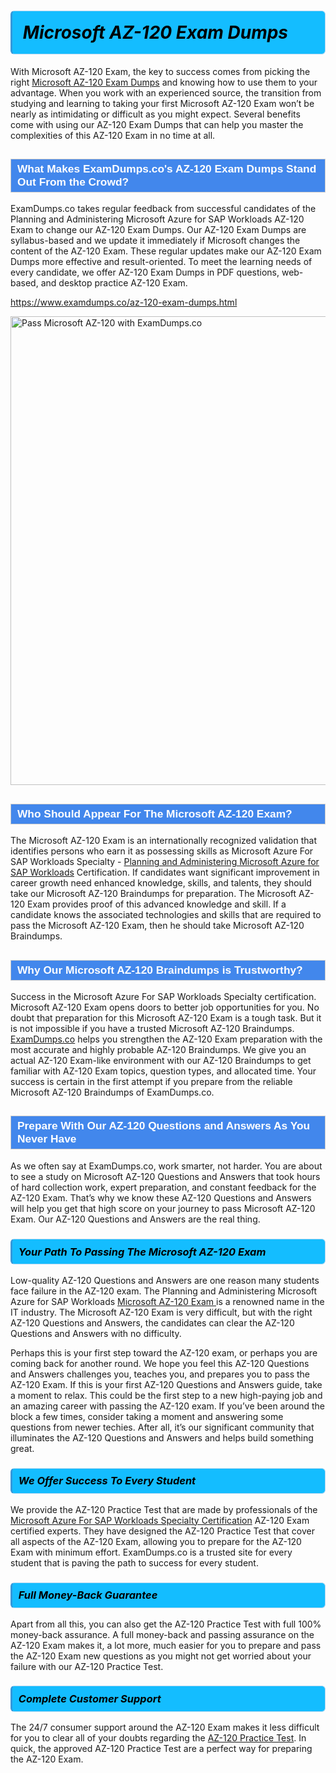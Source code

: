 <h1>                <strong><span style="display: block; color: #000000; background: #14BDFF; border: 0.5px solid #AED6F1; border-left: 3px solid #3498DB; padding: .6em; border-radius: 6px;">                     <em>Microsoft AZ-120 <span class="exam_variation">Exam Dumps</span> </em>                </span></strong>            </h1>                        <p>With Microsoft AZ-120 Exam, the key to success comes from picking the right <a href="https://www.examdumps.co/az-120-exam-dumps.html">Microsoft AZ-120 <span class="exam_variation">Exam Dumps</span></a> and             knowing how to use them to your advantage.             When you work with an experienced source, the transition from studying and learning to taking your first Microsoft AZ-120 Exam             won’t be nearly as intimidating or difficult as you might expect. Several benefits come with using our AZ-120 <span class="exam_variation">Exam Dumps</span> that can             help you master the complexities of this AZ-120 Exam in no time at all.</p>                        <h2 style="background: #4287ec; border: 1px solid #cccccc; padding: 5px 10px;">                <span style="color: #ffffff;">                    <span style="font-size: 11pt;">                        <span style="line-height: normal;">                            <span style="font-family: Calibri,sans-serif;">                                <strong>                                    <span style="font-size: 13.0pt;">What Makes ExamDumps.co's AZ-120 <span class="exam_variation">Exam Dumps</span> Stand Out From the Crowd?</span>                                </strong>                            </span>                        </span>                    </span>                </span>            </h2>                        <p>ExamDumps.co takes regular feedback from successful candidates of the Planning and Administering Microsoft Azure for SAP Workloads AZ-120 Exam to change             our AZ-120 <span class="exam_variation">Exam Dumps</span>. Our AZ-120 <span class="exam_variation">Exam Dumps</span> are syllabus-based and we update it immediately if Microsoft changes             the content of the AZ-120 Exam.             These regular updates make our AZ-120 <span class="exam_variation">Exam Dumps</span> more effective and result-oriented. To meet the learning needs of every candidate,             we offer AZ-120 <span class="exam_variation">Exam Dumps</span> in PDF questions, web-based, and desktop practice AZ-120 Exam.</p>                                    <p><a href="https://www.examdumps.co/az-120-exam-dumps.html">https://www.examdumps.co/az-120-exam-dumps.html</a></p>                        <p><a href="https://www.examdumps.co/"><img src="https://www.examdumps.co//images/banners/big-sale-20-percent-discount-offer-examdumps.jpg" class="postImage" alt="Pass Microsoft AZ-120 with ExamDumps.co" width="750"></a></p>                                        <h2 style="background: #4287ec; border: 1px solid #cccccc; padding: 5px 10px;">                <span style="color: #ffffff;">                    <span style="font-size: 11pt;">                        <span style="line-height: normal;">                            <span style="font-family: Calibri,sans-serif;">                                <strong>                                    <span style="font-size: 13.0pt;">Who Should Appear For The Microsoft AZ-120 Exam?</span>                                </strong>                            </span>                        </span>                    </span>                </span>            </h2>                        <p>The Microsoft AZ-120 Exam is an internationally recognized validation that identifies persons who earn it as possessing skills as             Microsoft Azure For SAP Workloads Specialty - <a href="https://www.examdumps.co/az-120-exam-dumps.html">Planning and Administering Microsoft Azure for SAP Workloads</a> Certification. If candidates want significant improvement in             career growth need enhanced knowledge, skills, and talents, they should take our Microsoft AZ-120 <span class="exam_variation2">Braindumps</span> for preparation.             The Microsoft AZ-120 Exam provides proof of this advanced knowledge and skill. If a candidate knows the associated technologies and skills             that are required to pass the Microsoft AZ-120 Exam, then he should take Microsoft AZ-120 <span class="exam_variation2">Braindumps</span>.</p>                        <h2 style="background: #4287ec; border: 1px solid #cccccc; padding: 5px 10px;">                <span style="color: #ffffff;">                    <span style="font-size: 11pt;">                        <span style="line-height: normal;">                            <span style="font-family: Calibri,sans-serif;">                                <strong>                                    <span style="font-size: 13.0pt;">Why Our Microsoft AZ-120 <span class="exam_variation2">Braindumps</span> is Trustworthy?</span>                                </strong>                            </span>                        </span>                    </span>                </span>            </h2>                        <p>Success in the Microsoft Azure For SAP Workloads Specialty certification. Microsoft AZ-120 Exam opens doors to better job opportunities for you.             No doubt that preparation for this Microsoft AZ-120 Exam is a tough task. But it is not impossible if you have a trusted Microsoft AZ-120 <span class="exam_variation2">Braindumps</span>.             <a href="https://www.examdumps.co/">ExamDumps.co</a> helps you strengthen the AZ-120 Exam preparation with the most accurate and highly probable AZ-120 <span class="exam_variation2">Braindumps</span>. We give you an             actual AZ-120 Exam-like environment with our AZ-120 <span class="exam_variation2">Braindumps</span> to get familiar with AZ-120 Exam topics, question types, and allocated time.             Your success is certain in the first attempt if you prepare from the reliable Microsoft AZ-120 <span class="exam_variation2">Braindumps</span> of ExamDumps.co.</p>                        <h2 style="background: #4287ec; border: 1px solid #cccccc; padding: 5px 10px;">                <span style="color: #ffffff;">                    <span style="font-size: 11pt;">                        <span style="line-height: normal;">                            <span style="font-family: Calibri,sans-serif;">                                <strong>                                    <span style="font-size: 13.0pt;">Prepare With Our AZ-120 <span class="exam_variation3">Questions and Answers</span> As You Never Have</span>                                </strong>                            </span>                        </span>                    </span>                </span>            </h2>                        <p>As we often say at ExamDumps.co, work smarter, not harder. You are about to see a study on Microsoft AZ-120 <span class="exam_variation3">Questions and Answers</span> that took hours of hard collection work,             expert preparation, and constant feedback for the AZ-120 Exam. That’s why we know these AZ-120 <span class="exam_variation3">Questions and Answers</span> will help you get that high score on your             journey to pass Microsoft AZ-120 Exam. Our AZ-120 <span class="exam_variation3">Questions and Answers</span> are the real thing.</p>                        <h3>                <strong>                    <span style="display: block; color: #000000; background: #14BDFF; border: 0.5px solid #AED6F1; border-left: 3px solid #3498DB; padding: .6em; border-radius: 6px;">                        <em>Your Path To Passing The Microsoft AZ-120 Exam</em>                    </span>                </strong>            </h3>                        <p>Low-quality AZ-120 <span class="exam_variation3">Questions and Answers</span> are one reason many students face failure in the AZ-120 exam. The Planning and Administering Microsoft Azure for SAP Workloads <a href="https://www.examdumps.co/microsoft-exam-dumps.html">Microsoft AZ-120 Exam </a>             is a renowned name in the IT industry. The Microsoft AZ-120 Exam is very difficult, but with the right AZ-120 <span class="exam_variation3">Questions and Answers</span>, the candidates can clear the             AZ-120 <span class="exam_variation3">Questions and Answers</span> with no difficulty.</p>                        <p>Perhaps this is your first step toward the AZ-120 exam, or perhaps you are coming back for another round. We hope you feel this             AZ-120 <span class="exam_variation3">Questions and Answers</span> challenges you,             teaches you, and prepares you to pass the AZ-120 Exam. If this is your first AZ-120 <span class="exam_variation3">Questions and Answers</span> guide, take a moment to relax. This could be the first step to             a new high-paying job and an amazing career with passing the AZ-120 exam. If you’ve been around the block a few times, consider taking a moment and             answering some questions from newer techies. After all, it’s our significant community that illuminates the AZ-120 <span class="exam_variation3">Questions and Answers</span> and helps build something great.</p>                        <h3>                <strong>                    <span style="display: block; color: #000000; background: #14BDFF; border: 0.5px solid #AED6F1; border-left: 3px solid #3498DB; padding: .6em; border-radius: 6px;">                        <em>We Offer Success To Every Student</em>                    </span>                </strong>            </h3>                        <p>We provide the AZ-120 <span class="exam_variation4">Practice Test</span> that are made by professionals of the <a href="https://www.examdumps.co/microsoft-azure-for-sap-workloads-specialty-exam-dumps.html">Microsoft Azure For SAP Workloads Specialty Certification</a> AZ-120 Exam certified experts.             They have designed the AZ-120 <span class="exam_variation4">Practice Test</span> that cover all aspects of the AZ-120 Exam, allowing you to prepare for the            AZ-120 Exam with minimum effort.             ExamDumps.co is a trusted site for every student that is paving the path to success for every student.</p>                        <h3>                <strong>                    <span style="display: block; color: #000000; background: #14BDFF; border: 0.5px solid #AED6F1; border-left: 3px solid #3498DB; padding: .6em; border-radius: 6px;">                        <em>Full Money-Back Guarantee</em>                    </span>                </strong>            </h3>                        <p>Apart from all this, you can also get the AZ-120 <span class="exam_variation4">Practice Test</span> with full 100% money-back assurance. A full money-back and passing assurance on             the AZ-120 Exam makes it,             a lot more, much easier for you to prepare and pass the AZ-120 Exam new questions as you might             not get worried about your failure with our AZ-120 <span class="exam_variation4">Practice Test</span>.</p>                                    <h3>                <strong>                    <span style="display: block; color: #000000; background: #14BDFF; border: 0.5px solid #AED6F1; border-left: 3px solid #3498DB; padding: .6em; border-radius: 6px;">                        <em>Complete Customer Support</em>                    </span>                </strong>            </h3>                        <p>The 24/7 consumer support around the AZ-120 Exam makes it less difficult for you to clear all of your doubts regarding the <a href="https://www.examdumps.co/az-120-exam-dumps.html">AZ-120 <span class="exam_variation4">Practice Test</span></a>. In quick,             the approved AZ-120 <span class="exam_variation4">Practice Test</span> are a perfect way for preparing the AZ-120 Exam.</p>                    
